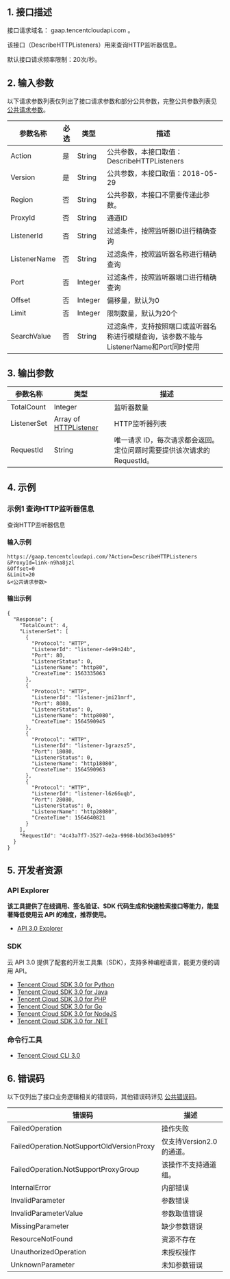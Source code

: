 ## 1. 接口描述

接口请求域名： gaap.tencentcloudapi.com 。

该接口（DescribeHTTPListeners）用来查询HTTP监听器信息。

默认接口请求频率限制：20次/秒。

## 2. 输入参数

以下请求参数列表仅列出了接口请求参数和部分公共参数，完整公共参数列表见 [公共请求参数](/document/api/608/36935)。

| 参数名称 | 必选 | 类型 | 描述 |
|---------|---------|---------|---------|
| Action | 是 | String | 公共参数，本接口取值：DescribeHTTPListeners |
| Version | 是 | String | 公共参数，本接口取值：2018-05-29 |
| Region | 否 | String | 公共参数，本接口不需要传递此参数。 |
| ProxyId | 否 | String | 通道ID |
| ListenerId | 否 | String | 过滤条件，按照监听器ID进行精确查询 |
| ListenerName | 否 | String | 过滤条件，按照监听器名称进行精确查询 |
| Port | 否 | Integer | 过滤条件，按照监听器端口进行精确查询 |
| Offset | 否 | Integer | 偏移量，默认为0 |
| Limit | 否 | Integer | 限制数量，默认为20个 |
| SearchValue | 否 | String | 过滤条件，支持按照端口或监听器名称进行模糊查询，该参数不能与ListenerName和Port同时使用 |

## 3. 输出参数

| 参数名称 | 类型 | 描述 |
|---------|---------|---------|
| TotalCount | Integer | 监听器数量|
| ListenerSet | Array of [HTTPListener](/document/api/608/37023#HTTPListener) | HTTP监听器列表|
| RequestId | String | 唯一请求 ID，每次请求都会返回。定位问题时需要提供该次请求的 RequestId。|

## 4. 示例

### 示例1 查询HTTP监听器信息

查询HTTP监听器信息

#### 输入示例

```
https://gaap.tencentcloudapi.com/?Action=DescribeHTTPListeners
&ProxyId=link-n9ha8jzl
&Offset=0
&Limit=20
&<公共请求参数>
```

#### 输出示例

```
{
  "Response": {
    "TotalCount": 4,
    "ListenerSet": [
      {
        "Protocol": "HTTP",
        "ListenerId": "listener-4e99n24b",
        "Port": 80,
        "ListenerStatus": 0,
        "ListenerName": "http80",
        "CreateTime": 1563335063
      },
      {
        "Protocol": "HTTP",
        "ListenerId": "listener-jmi21mrf",
        "Port": 8080,
        "ListenerStatus": 0,
        "ListenerName": "http8080",
        "CreateTime": 1564590945
      },
      {
        "Protocol": "HTTP",
        "ListenerId": "listener-1grazsz5",
        "Port": 18080,
        "ListenerStatus": 0,
        "ListenerName": "http18080",
        "CreateTime": 1564590963
      },
      {
        "Protocol": "HTTP",
        "ListenerId": "listener-l6z66uqb",
        "Port": 28080,
        "ListenerStatus": 0,
        "ListenerName": "http28080",
        "CreateTime": 1564640821
      }
    ],
    "RequestId": "4c43a7f7-3527-4e2a-9998-bbd363e4b095"
  }
}
```


## 5. 开发者资源

### API Explorer

**该工具提供了在线调用、签名验证、SDK 代码生成和快速检索接口等能力，能显著降低使用云 API 的难度，推荐使用。**

* [API 3.0 Explorer](https://console.cloud.tencent.com/api/explorer?Product=gaap&Version=2018-05-29&Action=DescribeHTTPListeners)

### SDK

云 API 3.0 提供了配套的开发工具集（SDK），支持多种编程语言，能更方便的调用 API。

* [Tencent Cloud SDK 3.0 for Python](https://github.com/TencentCloud/tencentcloud-sdk-python)
* [Tencent Cloud SDK 3.0 for Java](https://github.com/TencentCloud/tencentcloud-sdk-java)
* [Tencent Cloud SDK 3.0 for PHP](https://github.com/TencentCloud/tencentcloud-sdk-php)
* [Tencent Cloud SDK 3.0 for Go](https://github.com/TencentCloud/tencentcloud-sdk-go)
* [Tencent Cloud SDK 3.0 for NodeJS](https://github.com/TencentCloud/tencentcloud-sdk-nodejs)
* [Tencent Cloud SDK 3.0 for .NET](https://github.com/TencentCloud/tencentcloud-sdk-dotnet)

### 命令行工具

* [Tencent Cloud CLI 3.0](https://cloud.tencent.com/document/product/440/6176)

## 6. 错误码

以下仅列出了接口业务逻辑相关的错误码，其他错误码详见 [公共错误码](/document/api/608/36938#.E5.85.AC.E5.85.B1.E9.94.99.E8.AF.AF.E7.A0.81)。

| 错误码 | 描述 |
|---------|---------|
| FailedOperation | 操作失败 |
| FailedOperation.NotSupportOldVersionProxy | 仅支持Version2.0的通道。 |
| FailedOperation.NotSupportProxyGroup | 该操作不支持通道组。 |
| InternalError | 内部错误 |
| InvalidParameter | 参数错误 |
| InvalidParameterValue | 参数取值错误 |
| MissingParameter | 缺少参数错误 |
| ResourceNotFound | 资源不存在 |
| UnauthorizedOperation | 未授权操作 |
| UnknownParameter | 未知参数错误 |
